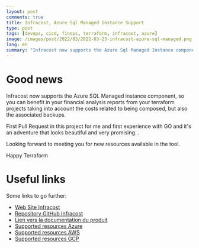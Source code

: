 ```yaml
---
layout: post
comments: true
title: Infracost, Azure Sql Managed Instance Support
type: post
tags: [devops, cicd, finops, terraform, infracost, azure]
image: /images/post/2022/03/2022-03-23-infracost-azure-sql-managed.png
lang: en
summary: "Infracost now supports the Azure Sql Managed Instance component"
---
```


# Good news

Infracost now supports the Azure SQL Managed instance component, so you can benefit in your financial analysis reports from
your terraform projects taking into account the costs related to being composed, but also the associated backups.

First Pull Request in this project for me and first experience with GO and it's an adventure that looks beautiful and very promising...

Looking forward to meeting you for new resources available in the tool.

Happy Terraform

# Useful links

Some links to go further:

- [Web Site Infracost](https://www.infracost.io/)
- [Repository GitHub Infracost](https://github.com/infracost/infracost)
- [Lien vers la documentation du produit](https://infracost.io/docs/)
- [Supported resources Azure](https://www.infracost.io/docs/supported_resources/azure/)
- [Supported resources AWS](https://www.infracost.io/docs/supported_resources/aws/)
- [Supported resources GCP](https://www.infracost.io/docs/supported_resources/gcp/)

